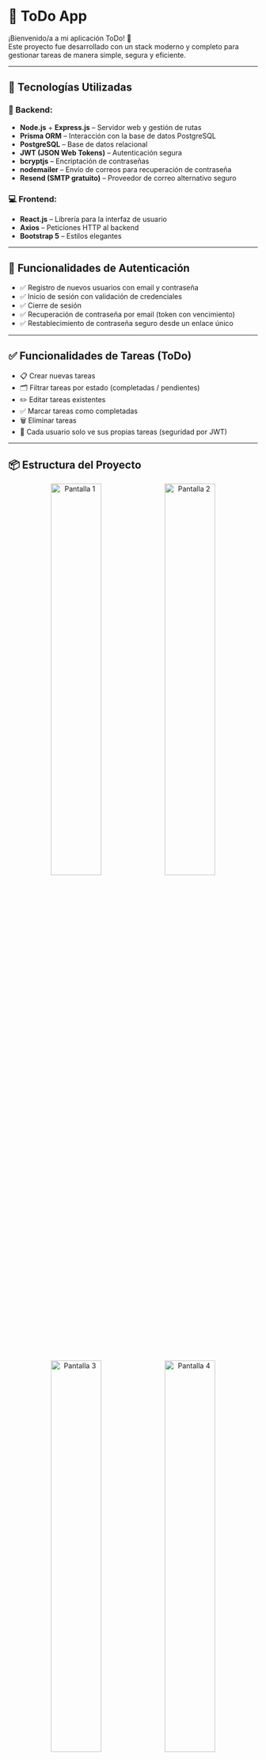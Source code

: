 # 📝 ToDo App

¡Bienvenido/a a mi aplicación ToDo! 🎯  
Este proyecto fue desarrollado con un stack moderno y completo para gestionar tareas de manera simple, segura y eficiente.

---

## 🚀 Tecnologías Utilizadas

### 🧠 Backend:
- **Node.js** + **Express.js** – Servidor web y gestión de rutas
- **Prisma ORM** – Interacción con la base de datos PostgreSQL
- **PostgreSQL** – Base de datos relacional
- **JWT (JSON Web Tokens)** – Autenticación segura
- **bcryptjs** – Encriptación de contraseñas
- **nodemailer** – Envío de correos para recuperación de contraseña
- **Resend (SMTP gratuito)** – Proveedor de correo alternativo seguro

### 💻 Frontend:
- **React.js** – Librería para la interfaz de usuario
- **Axios** – Peticiones HTTP al backend
- **Bootstrap 5** – Estilos elegantes

---

## 🔐 Funcionalidades de Autenticación

- ✅ Registro de nuevos usuarios con email y contraseña
- ✅ Inicio de sesión con validación de credenciales
- ✅ Cierre de sesión
- ✅ Recuperación de contraseña por email (token con vencimiento)
- ✅ Restablecimiento de contraseña seguro desde un enlace único

---

## ✅ Funcionalidades de Tareas (ToDo)

- 📋 Crear nuevas tareas
- 🗂️ Filtrar tareas por estado (completadas / pendientes)
- ✏️ Editar tareas existentes
- ✅ Marcar tareas como completadas
- 🗑️ Eliminar tareas
- 👤 Cada usuario solo ve sus propias tareas (seguridad por JWT)

---

## 📦 Estructura del Proyecto
<p align="center">
  <img src="https://github.com/user-attachments/assets/0d5b6f85-9f5d-427d-a36b-b7b12631048b" width="45%" alt="Pantalla 1" />
  <img src="https://github.com/user-attachments/assets/2431b335-ae8e-4778-936b-acbc0c036043" width="45%" alt="Pantalla 2" />
</p>

<p align="center">
  <img src="https://github.com/user-attachments/assets/fad09c92-ea18-4efe-b351-a0b7378afb31" width="45%" alt="Pantalla 3" />
  <img src="https://github.com/user-attachments/assets/06e0c95d-b81f-4ede-8ff3-a225db635a0c" width="45%" alt="Pantalla 4" />
</p>
